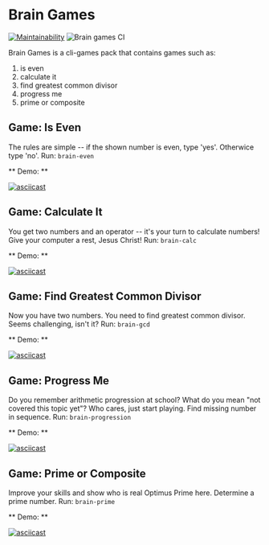 # Brain Games

[![Maintainability](https://api.codeclimate.com/v1/badges/a99a88d28ad37a79dbf6/maintainability)](https://codeclimate.com/github/codeclimate/codeclimate/maintainability) ![Brain games CI](https://github.com/vilagov/python-project-lvl1/workflows/Brain%20games%20CI/badge.svg)

Brain Games is a cli-games pack that contains games such as:
1. is even
2. calculate it
3. find greatest common divisor
4. progress me
5. prime or composite

## Game: Is Even
The rules are simple -- if the shown number is even, type 'yes'. Otherwice type 'no'.
Run: `brain-even`

** Demo: **

[![asciicast](https://asciinema.org/a/3o0Amrw8VCR7yYy7EmQxoP6QU.svg)](https://asciinema.org/a/3o0Amrw8VCR7yYy7EmQxoP6QU)

## Game: Calculate It
You get two numbers and an operator -- it's your turn to calculate numbers! Give your computer a rest, Jesus Christ!
Run: `brain-calc`

** Demo: **

[![asciicast](https://asciinema.org/a/dShJ0WkWQe5e5vE9iFpXYKPzF.svg)](https://asciinema.org/a/dShJ0WkWQe5e5vE9iFpXYKPzF)

## Game: Find Greatest Common Divisor
Now you have two numbers. You need to find greatest common divisor. Seems challenging, isn't it?
Run: `brain-gcd`

** Demo: **

[![asciicast](https://asciinema.org/a/TnHbbS0iLDIDIkU5sEoqA5CtQ.svg)](https://asciinema.org/a/TnHbbS0iLDIDIkU5sEoqA5CtQ)

## Game: Progress Me
Do you remember arithmetic progression at school? What do you mean "not covered this topic yet"? Who cares, just start playing.
Find missing number in sequence.
Run: `brain-progression`

** Demo: **

[![asciicast](https://asciinema.org/a/mt1JetPfQuC3oIbGWWTiG7Cok.svg)](https://asciinema.org/a/mt1JetPfQuC3oIbGWWTiG7Cok)

## Game: Prime or Composite
Improve your skills and show who is real Optimus Prime here. Determine a prime number.
Run: `brain-prime`

** Demo: **

[![asciicast](https://asciinema.org/a/72CqjKqN4oSA7Yy8sbUUmC7DB.svg)](https://asciinema.org/a/72CqjKqN4oSA7Yy8sbUUmC7DB)
